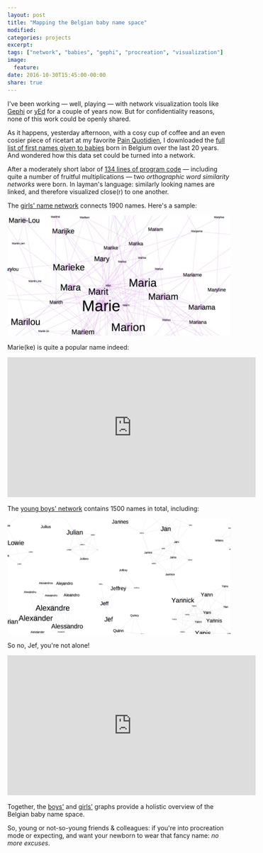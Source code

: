```yaml
---
layout: post
title: "Mapping the Belgian baby name space"
modified:
categories: projects
excerpt:
tags: ["network", "babies", "gephi", "procreation", "visualization"]
image:
  feature:
date: 2016-10-30T15:45:00-00:00
share: true
---
```


I've been working &mdash; well, playing &mdash; with network visualization tools like [Gephi](https://gephi.org) or [yEd](http://www.yworks.com/products/yed) for a couple of years now.
But for confidentiality reasons, none of this work could be openly shared.

As it happens, yesterday afternoon, with a cosy cup of coffee and an even cosier piece of ricetart at my favorite [Pain Quotidien](http://www.lepainquotidien.be/en/store/le-pain-quotidien-sablon/),
I downloaded the [full list of first names given to babies](http://statbel.fgov.be/nl/modules/publications/statistiques/bevolking/bevolking_-_voornamen_van_de_pasgeborenen_1995-2014.jsp) born in Belgium over the last 20 years. And wondered how this data set could be turned into a network.

After a moderately short labor of [134 lines of program code][github_code] &mdash; including quite a number of fruitful multiplications &mdash; two _orthographic word similarity networks_ were born. In layman's language: similarly looking names are linked, and therefore visualized close(r) to one another.

The [girls' name network][pdf_girls] connects 1900 names. Here's a sample: 

[<img src="/images/girl_name_network.jpg">][pdf_girls]

Marie(ke) is quite a popular name indeed:

<iframe width="560" height="315" src="https://www.youtube.com/embed/wfGDpzL9H7Y" frameborder="0" allowfullscreen></iframe>

The [young boys' network][pdf_boys] contains 1500 names in total, including:

[<img src="/images/boy_name_network.jpg">][pdf_boys]

So no, Jef, you're not alone! 

<iframe width="560" height="315" src="https://www.youtube.com/embed/5EpEW82p4i8?ecver=2" frameborder="0" allowfullscreen></iframe>

Together, the [boys'][pdf_boys] and [girls'][pdf_girls] graphs provide a holistic overview of the Belgian baby name space.

So, young or not-so-young friends & colleagues: if you're into procreation mode or expecting, and want your newborn to wear that fancy name: _no more excuses_.

[github_code]: https://github.com/fdurant/belgian_firstname_network
[pdf_girls]: /projects/firstname-network-belgium/pdf/1902_first_names_for_girls_network.pdf
[pdf_boys]: /projects/firstname-network-belgium/pdf/1500_first_names_for_boys_network.pdf
